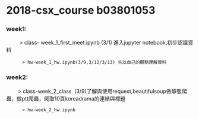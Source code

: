 # 2018-csx_course b03801053
### week1: 

          > class- week_1_first_meet.ipynb (3/1) 進入jupyter notebook,初步認識資料
        
          > hw-week_1_hw.ipynb(3/9,3/12/3/13) 先以自己的觀點理解資料
### week2:

          > class-week_2_class  (3/9)了解與使用request,beautifulsoup做靜態爬蟲，做ptt爬蟲，爬取10頁koreadrama的連結與標題
        
          > hw-week_2_hw.ipynb
